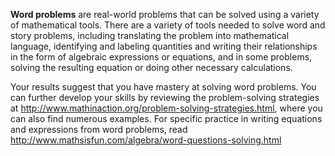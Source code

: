 **Word problems** are real-world problems that can be solved using a variety of mathematical tools. There are a variety of tools needed to solve word and story problems, including translating the problem into mathematical language, identifying and labeling quantities and writing their relationships in the form of algebraic expressions or equations, and in some problems, solving the resulting equation or doing other necessary calculations. 

Your results suggest that you have mastery at solving word problems. You can further develop your skills by reviewing the problem-solving strategies at http://www.mathinaction.org/problem-solving-strategies.html, where you can also find numerous examples. For specific practice in writing equations and expressions from word problems, read http://www.mathsisfun.com/algebra/word-questions-solving.html

